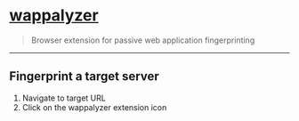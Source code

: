 # [wappalyzer](https://www.wappalyzer.com/)

> Browser extension for passive web application fingerprinting

----

## Fingerprint a target server
1. Navigate to target URL
2. Click on the wappalyzer extension icon
